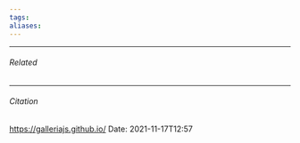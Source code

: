 ```yaml
---
tags: 
aliases: 
---
```



---
###### Related 
---
###### Citation
https://galleriajs.github.io/
Date: 2021-11-17T12:57
